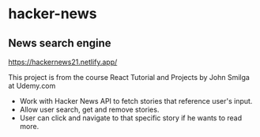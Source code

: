 # hacker-news

## News search engine

https://hackernews21.netlify.app/

This project is from the course React Tutorial and Projects by John Smilga at Udemy.com

- Work with Hacker News API to fetch stories that reference user's input. 
- Allow user search, get and remove stories. 
- User can click and navigate to that specific story if he wants to read more.
